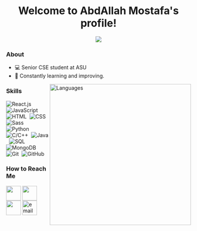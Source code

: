 


<h1 align="center">Welcome to AbdAllah Mostafa's profile!</h1>

<!-- Typing SVG by DenverCoder1 - https://github.com/DenverCoder1/readme-typing-svg -->
<p align="center">
  <a href="https://github.com/DenverCoder1/readme-typing-svg"><img src="https://readme-typing-svg.herokuapp.com/?lines=Front%20End%20web%20developer&font=Fira%20Code&center=true&width=440&height=45&color=00b2df&vCenter=true&size=22"></a>
</p> 



### About

- 💻 Senior CSE student at ASU
- 🔎 Constantly learning and improving.
<!-- - 🌐 Check out my portfolio at https://yousef-dergham.netlify.app/ to see some of the projects I've worked on. -->


  
<img width="385" align="right" src="https://github-readme-stats.vercel.app/api/top-langs?username=AbdAllah1441&show_icons=true&locale=en&layout=compact&theme=radical" alt="Languages" />

### Skills 

<!-- ![Node.js](https://img.shields.io/badge/-Node.js-141321?&logo=node.js&logoColor=339933)&nbsp; -->

![React.js](https://img.shields.io/badge/-React-141321?&logo=react)
![JavaScript](https://img.shields.io/badge/-JavaScript-141321?&logo=javascript)&nbsp;
![HTML](https://img.shields.io/badge/-HTML-141321?logo=HTML5)&nbsp;
![CSS](https://img.shields.io/badge/-CSS-141321?&logo=CSS3&logoColor=1572B6)&nbsp;
![Sass](https://img.shields.io/badge/-Sass-141321?&logo=sass)&nbsp;
![Python](https://img.shields.io/badge/-Python-141321?&logo=python)&nbsp;
![C/C++](https://img.shields.io/badge/-C/C++-141321?&logo=c)&nbsp;
![Java](https://img.shields.io/badge/-Java-141321?logo=java)&nbsp;
![SQL](https://img.shields.io/badge/-SQL-141321?&logo=MySQL&logoColor=f6f8fa)&nbsp;
![MongoDB](https://img.shields.io/badge/-MongoDB-141321?&logo=MongoDB)&nbsp;
![Git](https://img.shields.io/badge/-Git-141321?&logo=git)&nbsp;
![GitHub](https://img.shields.io/badge/-GitHub-141321?&logo=github)&nbsp;

### How to Reach Me

[<img src="https://upload.wikimedia.org/wikipedia/commons/f/f8/LinkedIn_icon_circle.svg" height="40em" align="center" alt="" title="LinkedIn"/>](https://www.linkedin.com/in/%D8%B9%D8%A8%D8%AF%D8%A7%D9%84%D9%84%D9%87-%D9%85%D8%B5%D8%B7%D9%81%D9%89-b2b33b221/)
[<img src="https://149357281.v2.pressablecdn.com/wp-content/uploads/2020/12/android-chrome-512x512-1.png" height="40em" align="center" alt="" title="Coursera"/>](https://www.coursera.org/learner/abdallah-1441)
[<img src="https://cdn-icons-png.flaticon.com/512/906/906377.png" height="40em" align="center" alt="" title="Telegram"/>](https://t.me/AbdAllah259)
  <a href="mailto:contact@abdullahmostafa9957@gmail.com" target="_blank">
    <img align="center" src="https://icons.veryicon.com/png/o/internet--web/billion-square-cloud/mail-213.png" alt="email" height="40em" />
  </a>

<br>

<!-- <a href="https://komarev.com/ghpvc/?username=AbdAllah1441&style=for-the-badge">
    <img src="https://komarev.com/ghpvc/?username=AbdAllah1441&style=for-the-badge">
</a> -->
